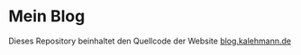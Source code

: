 # Mein Blog

Dieses Repository beinhaltet den Quellcode der Website
[blog.kalehmann.de](https://blog.kalehmann.de/)

